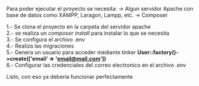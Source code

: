 Para poder ejecutar el proyecto se necesita:
-> Algun servidor Apache con base de datos como XAMPP, Laragon, Lampp, etc.
-> Composer


1.- Se clona el proyecto en la carpeta del servidor apache <br>
2.- se realiza un <i> composer install </i> para instalar lo que se necesita <br>
3.- Se configura el archivo .env <br>
4.- Realiza las migraciones <br>
5.- Genera un usuario para acceder mediante tinker <b> User::factory()->create(['email' => 'email@mail.com']) </b> <br>
6.- Configurar las credenciales del correo electronico en el archivo .env <br>



Listo, con eso ya deberia funcionar perfectamente
